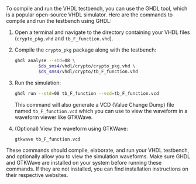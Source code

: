 To compile and run the VHDL testbench, you can use the GHDL tool, which is a popular open-source VHDL simulator. Here are the commands to compile and run the testbench using GHDL:

1. Open a terminal and navigate to the directory containing your VHDL files (`crypto_pkg.vhd` and `tb_F_function.vhd`).

2. Compile the `crypto_pkg` package along with the testbench:

   ```sh
   ghdl analyse --std=08 \                                
            $ds_sms4/vhdl/crypto/crypto_pkg.vhd \
            $ds_sms4/vhdl/crypto/tb_F_function.vhd
   ```

5. Run the simulation:
   ```sh
   ghdl run --std=08 tb_F_function --vcd=tb_F_function.vcd
   ```

   This command will also generate a VCD (Value Change Dump) file named `tb_F_function.vcd` which you can use to view the waveform in a waveform viewer like GTKWave.

6. (Optional) View the waveform using GTKWave:
   ```sh
   gtkwave tb_F_function.vcd
   ```

These commands should compile, elaborate, and run your VHDL testbench, and optionally allow you to view the simulation waveforms. Make sure GHDL and GTKWave are installed on your system before running these commands. If they are not installed, you can find installation instructions on their respective websites.